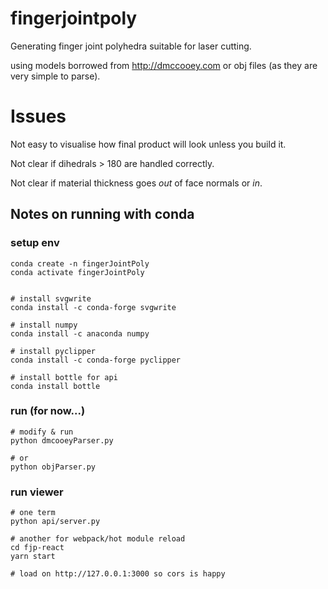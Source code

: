 # fingerjointpoly
Generating finger joint polyhedra suitable for laser cutting.

using models borrowed from http://dmccooey.com
or obj files (as they are very simple to parse).

# Issues
Not easy to visualise how final product will look unless you build it.

Not clear if dihedrals > 180 are handled correctly.

Not clear if material thickness goes _out_ of face normals or _in_.

## Notes on running with conda
### setup env
```
conda create -n fingerJointPoly
conda activate fingerJointPoly


# install svgwrite
conda install -c conda-forge svgwrite

# install numpy
conda install -c anaconda numpy

# install pyclipper
conda install -c conda-forge pyclipper

# install bottle for api
conda install bottle
```

### run (for now...)
```
# modify & run
python dmcooeyParser.py

# or 
python objParser.py
```


### run viewer
```
# one term
python api/server.py

# another for webpack/hot module reload
cd fjp-react
yarn start

# load on http://127.0.0.1:3000 so cors is happy
```